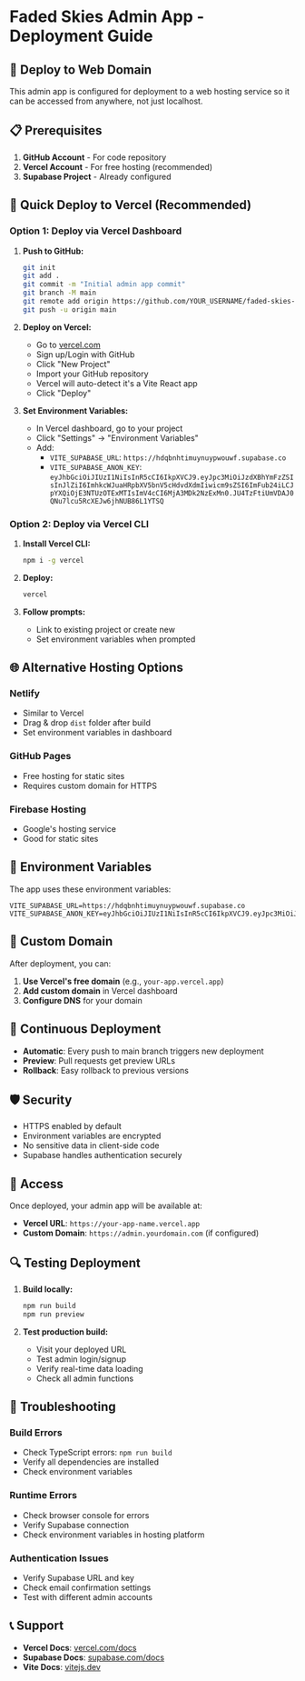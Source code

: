 # Faded Skies Admin App - Deployment Guide

## 🚀 Deploy to Web Domain

This admin app is configured for deployment to a web hosting service so it can be accessed from anywhere, not just localhost.

## 📋 Prerequisites

1. **GitHub Account** - For code repository
2. **Vercel Account** - For free hosting (recommended)
3. **Supabase Project** - Already configured

## 🎯 Quick Deploy to Vercel (Recommended)

### Option 1: Deploy via Vercel Dashboard

1. **Push to GitHub:**
   ```bash
   git init
   git add .
   git commit -m "Initial admin app commit"
   git branch -M main
   git remote add origin https://github.com/YOUR_USERNAME/faded-skies-admin.git
   git push -u origin main
   ```

2. **Deploy on Vercel:**
   - Go to [vercel.com](https://vercel.com)
   - Sign up/Login with GitHub
   - Click "New Project"
   - Import your GitHub repository
   - Vercel will auto-detect it's a Vite React app
   - Click "Deploy"

3. **Set Environment Variables:**
   - In Vercel dashboard, go to your project
   - Click "Settings" → "Environment Variables"
   - Add:
     - `VITE_SUPABASE_URL`: `https://hdqbnhtimuynuypwouwf.supabase.co`
     - `VITE_SUPABASE_ANON_KEY`: `eyJhbGciOiJIUzI1NiIsInR5cCI6IkpXVCJ9.eyJpc3MiOiJzdXBhYmFzZSIsInJlZiI6ImhkcWJuaHRpbXV5bnV5cHdvdXdmIiwicm9sZSI6ImFub24iLCJpYXQiOjE3NTUzOTExMTIsImV4cCI6MjA3MDk2NzExMn0.JU4TzFtiUmVDAJ0QNu7lcu5RcXEJw6jhNUB86L1YTSQ`

### Option 2: Deploy via Vercel CLI

1. **Install Vercel CLI:**
   ```bash
   npm i -g vercel
   ```

2. **Deploy:**
   ```bash
   vercel
   ```

3. **Follow prompts:**
   - Link to existing project or create new
   - Set environment variables when prompted

## 🌐 Alternative Hosting Options

### Netlify
- Similar to Vercel
- Drag & drop `dist` folder after build
- Set environment variables in dashboard

### GitHub Pages
- Free hosting for static sites
- Requires custom domain for HTTPS

### Firebase Hosting
- Google's hosting service
- Good for static sites

## 🔧 Environment Variables

The app uses these environment variables:

```env
VITE_SUPABASE_URL=https://hdqbnhtimuynuypwouwf.supabase.co
VITE_SUPABASE_ANON_KEY=eyJhbGciOiJIUzI1NiIsInR5cCI6IkpXVCJ9.eyJpc3MiOiJzdXBhYmFzZSIsInJlZiI6ImhkcWJuaHRpbXV5bnV5cHdvdXdmIiwicm9sZSI6ImFub24iLCJpYXQiOjE3NTUzOTExMTIsImV4cCI6MjA3MDk2NzExMn0.JU4TzFtiUmVDAJ0QNu7lcu5RcXEJw6jhNUB86L1YTSQ
```

## 🎨 Custom Domain

After deployment, you can:

1. **Use Vercel's free domain** (e.g., `your-app.vercel.app`)
2. **Add custom domain** in Vercel dashboard
3. **Configure DNS** for your domain

## 🔄 Continuous Deployment

- **Automatic**: Every push to main branch triggers new deployment
- **Preview**: Pull requests get preview URLs
- **Rollback**: Easy rollback to previous versions

## 🛡️ Security

- HTTPS enabled by default
- Environment variables are encrypted
- No sensitive data in client-side code
- Supabase handles authentication securely

## 📱 Access

Once deployed, your admin app will be available at:
- **Vercel URL**: `https://your-app-name.vercel.app`
- **Custom Domain**: `https://admin.yourdomain.com` (if configured)

## 🔍 Testing Deployment

1. **Build locally:**
   ```bash
   npm run build
   npm run preview
   ```

2. **Test production build:**
   - Visit your deployed URL
   - Test admin login/signup
   - Verify real-time data loading
   - Check all admin functions

## 🚨 Troubleshooting

### Build Errors
- Check TypeScript errors: `npm run build`
- Verify all dependencies are installed
- Check environment variables

### Runtime Errors
- Check browser console for errors
- Verify Supabase connection
- Check environment variables in hosting platform

### Authentication Issues
- Verify Supabase URL and key
- Check email confirmation settings
- Test with different admin accounts

## 📞 Support

- **Vercel Docs**: [vercel.com/docs](https://vercel.com/docs)
- **Supabase Docs**: [supabase.com/docs](https://supabase.com/docs)
- **Vite Docs**: [vitejs.dev](https://vitejs.dev)
